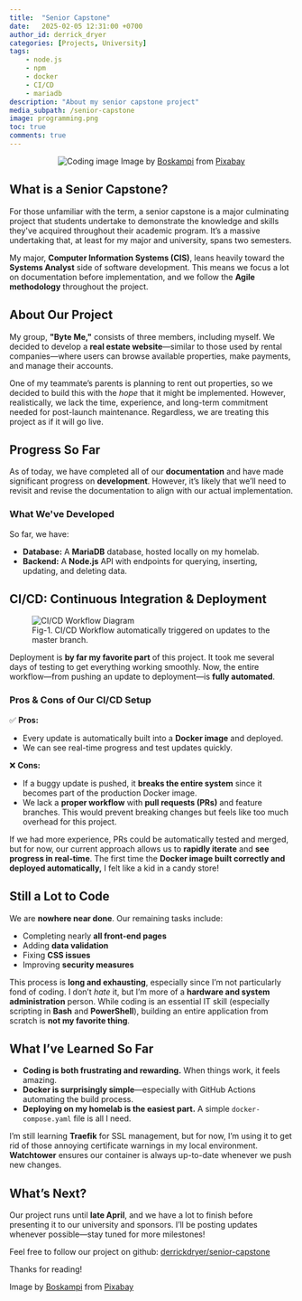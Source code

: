 ```yaml
---
title:  "Senior Capstone"
date:   2025-02-05 12:31:00 +0700
author_id: derrick_dryer
categories: [Projects, University]
tags:
    - node.js
    - npm
    - docker
    - CI/CD
    - mariadb
description: "About my senior capstone project"
media_subpath: /senior-capstone
image: programming.png
toc: true
comments: true
---
```

<center><img src="/programming.png" alt="Coding image">
Image by <a href="https://pixabay.com/users/boskampi-3788146/?utm_source=link-attribution&utm_medium=referral&utm_campaign=image&utm_content=1873854">Boskampi</a> from <a href="https://pixabay.com//?utm_source=link-attribution&utm_medium=referral&utm_campaign=image&utm_content=1873854">Pixabay</a></center>

## What is a Senior Capstone?

For those unfamiliar with the term, a senior capstone is a major culminating project that students undertake to demonstrate the knowledge and skills they've acquired throughout their academic program. It’s a massive undertaking that, at least for my major and university, spans two semesters.

My major, **Computer Information Systems (CIS)**, leans heavily toward the **Systems Analyst** side of software development. This means we focus a lot on documentation before implementation, and we follow the **Agile methodology** throughout the project.

## About Our Project

My group, **"Byte Me,"** consists of three members, including myself. We decided to develop a **real estate website**—similar to those used by rental companies—where users can browse available properties, make payments, and manage their accounts.

One of my teammate’s parents is planning to rent out properties, so we decided to build this with the *hope* that it might be implemented. However, realistically, we lack the time, experience, and long-term commitment needed for post-launch maintenance. Regardless, we are treating this project as if it will go live.

## Progress So Far

As of today, we have completed all of our **documentation** and have made significant progress on **development**. However, it’s likely that we’ll need to revisit and revise the documentation to align with our actual implementation.

### What We've Developed

So far, we have:

- **Database:** A **MariaDB** database, hosted locally on my homelab.
- **Backend:** A **Node.js** API with endpoints for querying, inserting, updating, and deleting data.

## CI/CD: Continuous Integration & Deployment

<figure>
<img src="/ci-cd.png" alt="CI/CD Workflow Diagram">
<figcaption>Fig-1. CI/CD Workflow automatically triggered on updates to the master branch.</figcaption>
</figure>

Deployment is **by far my favorite part** of this project. It took me several days of testing to get everything working smoothly. Now, the entire workflow—from pushing an update to deployment—is **fully automated**.

### Pros & Cons of Our CI/CD Setup

✅ **Pros:**  
- Every update is automatically built into a **Docker image** and deployed.  
- We can see real-time progress and test updates quickly.  

❌ **Cons:**  
- If a buggy update is pushed, it **breaks the entire system** since it becomes part of the production Docker image.  
- We lack a **proper workflow** with **pull requests (PRs)** and feature branches. This would prevent breaking changes but feels like too much overhead for this project.  

If we had more experience, PRs could be automatically tested and merged, but for now, our current approach allows us to **rapidly iterate** and **see progress in real-time**. The first time the **Docker image built correctly and deployed automatically,** I felt like a kid in a candy store!

## Still a Lot to Code

We are **nowhere near done**. Our remaining tasks include:

- Completing nearly **all front-end pages**  
- Adding **data validation**  
- Fixing **CSS issues**  
- Improving **security measures**  

This process is **long and exhausting**, especially since I’m not particularly fond of coding. I don’t *hate* it, but I’m more of a **hardware and system administration** person. While coding is an essential IT skill (especially scripting in **Bash** and **PowerShell**), building an entire application from scratch is **not my favorite thing**.

## What I’ve Learned So Far

- **Coding is both frustrating and rewarding.** When things work, it feels amazing.  
- **Docker is surprisingly simple**—especially with GitHub Actions automating the build process.  
- **Deploying on my homelab is the easiest part.** A simple `docker-compose.yaml` file is all I need.  

I’m still learning **Traefik** for SSL management, but for now, I’m using it to get rid of those annoying certificate warnings in my local environment. **Watchtower** ensures our container is always up-to-date whenever we push new changes.

## What’s Next?

Our project runs until **late April**, and we have a lot to finish before presenting it to our university and sponsors. I’ll be posting updates whenever possible—stay tuned for more milestones!

Feel free to follow our project on github: [derrickdryer/senior-capstone](https://github.com/derrickdryer/senior-capstone)

Thanks for reading!

Image by <a href="https://pixabay.com/users/boskampi-3788146/?utm_source=link-attribution&utm_medium=referral&utm_campaign=image&utm_content=1873854">Boskampi</a> from <a href="https://pixabay.com//?utm_source=link-attribution&utm_medium=referral&utm_campaign=image&utm_content=1873854">Pixabay</a>
